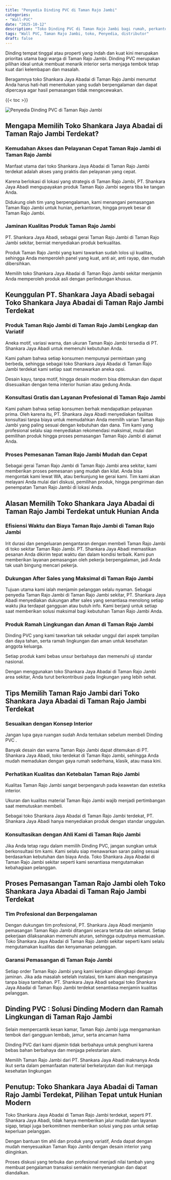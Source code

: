 ```yaml
---
title: "Penyedia Dinding PVC di Taman Rajo Jambi"
categories: 
- "Wall-PVC"
date: "2025-10-12"
description: "Toko Dinding PVC di Taman Rajo Jambi bagi rumah, perkantoran, dan toko. Material terbaik, beragam motif, warna elegan, dengan jasa instalasi ditangani oleh teknisi ahli serta garansi resmi!|Layanan distribusi Dinding PVC di Taman Rajo Jambi untuk keperluan hunian, office, maupun ritel, dengan material unggulan dan instalasi oleh tim profesional dan jaminan resmi.|Alternatif Dinding PVC di Taman Rajo Jambi yang andal untuk rumah, perkantoran, serta toko, bersama material berkualitas dan instalasi oleh teknisi profesional dan kepastian resmi.|Distribusi Dinding PVC di Taman Rajo Jambi untuk hunian, kantor, serta toko, beserta panel unggulan dan penempatan oleh tenaga ahli berpengalaman, lengkap beserta garansi resmi.}"
tags: "Wall PVC, Taman Rajo Jambi, toko, Penyedia, distributor"
draft: false
---
```


Dinding tempat tinggal atau properti yang indah dan kuat kini merupakan prioritas utama bagi warga di Taman Rajo Jambi.  Dinding PVC  merupakan pilihan ideal untuk membuat menarik interior serta menjaga tembok tetap kuat dari kelembapan dan masalah.

Beragamnya toko Shankara Jaya Abadai di Taman Rajo Jambi menuntut Anda harus hati-hati menentukan yang sudah berpengalaman dan dapat dipercaya agar hasil pemasangan tidak mengecewakan.

{{< toc >}}

![Penyedia Dinding PVC di Taman Rajo Jambi](/images/Wall-PVC/Penyedia-Dinding-PVC-di-Taman-Rajo-Jambi.png)


## Mengapa Memilih Toko Shankara Jaya Abadai di Taman Rajo Jambi Terdekat?

### Kemudahan Akses dan Pelayanan Cepat Taman Rajo Jambi di Taman Rajo Jambi

Manfaat utama dari toko Shankara Jaya Abadai di Taman Rajo Jambi terdekat adalah akses yang praktis dan pelayanan yang cepat.

Karena berlokasi di lokasi yang strategis di Taman Rajo Jambi, PT. Shankara Jaya Abadi mengupayakan produk Taman Rajo Jambi segera tiba ke tangan Anda.

Didukung oleh tim yang berpengalaman, kami menangani pemasangan Taman Rajo Jambi untuk hunian, perkantoran, hingga proyek besar di Taman Rajo Jambi.

### Jaminan Kualitas Produk Taman Rajo Jambi

PT. Shankara Jaya Abadi, sebagai gerai Taman Rajo Jambi di Taman Rajo Jambi sekitar, berniat menyediakan produk berkualitas.

Produk Taman Rajo Jambi yang kami tawarkan sudah lolos uji kualitas, sehingga Anda memperoleh panel yang kuat, anti air, anti rayap, dan mudah dibersihkan.

Memilih toko Shankara Jaya Abadai di Taman Rajo Jambi sekitar menjamin Anda memperoleh produk asli dengan perlindungan khusus.

## Keunggulan PT. Shankara Jaya Abadi sebagai Toko Shankara Jaya Abadai di Taman Rajo Jambi Terdekat

### Produk Taman Rajo Jambi di Taman Rajo Jambi Lengkap dan Variatif

Aneka motif, variasi warna, dan ukuran Taman Rajo Jambi tersedia di PT. Shankara Jaya Abadi untuk memenuhi kebutuhan Anda.

Kami paham bahwa setiap konsumen mempunyai permintaan yang berbeda, sehingga sebagai toko Shankara Jaya Abadai di Taman Rajo Jambi terdekat kami setiap saat menawarkan aneka opsi.

Desain kayu, tanpa motif, hingga desain modern bisa ditemukan dan dapat disesuaikan dengan tema interior hunian atau gedung Anda.

### Konsultasi Gratis dan Layanan Profesional di Taman Rajo Jambi

Kami paham bahwa setiap konsumen berhak mendapatkan pelayanan prima. Oleh karena itu, PT. Shankara Jaya Abadi menyediakan fasilitas konsultasi tanpa biaya untuk memudahkan Anda memilih varian Taman Rajo Jambi yang paling sesuai dengan kebutuhan dan dana. Tim kami yang profesional selalu siap menyediakan rekomendasi maksimal, mulai dari pemilihan produk hingga proses pemasangan Taman Rajo Jambi di alamat Anda.

### Proses Pemesanan Taman Rajo Jambi Mudah dan Cepat

Sebagai gerai Taman Rajo Jambi di Taman Rajo Jambi area sekitar, kami memberikan proses pemesanan yang mudah dan kilat. Anda bisa mengontak kami lewat WA, atau berkunjung ke gerai kami. Tim kami akan melayani Anda mulai dari diskusi, pemilihan produk, hingga pengiriman dan penempatan Taman Rajo Jambi di lokasi Anda.

## Alasan Memilih Toko Shankara Jaya Abadai di Taman Rajo Jambi Terdekat untuk Hunian Anda

### Efisiensi Waktu dan Biaya Taman Rajo Jambi di Taman Rajo Jambi

Irit durasi dan pengeluaran pengantaran dengan membeli Taman Rajo Jambi di toko sekitar Taman Rajo Jambi. PT. Shankara Jaya Abadi memastikan pesanan Anda dikirim tepat waktu dan dalam kondisi terbaik. Kami pun memberikan layanan pemasangan oleh pekerja berpengalaman, jadi Anda tak usah bingung mencari pekerja.

### Dukungan After Sales yang Maksimal di Taman Rajo Jambi

Tujuan utama kami ialah menjamin pelanggan selalu nyaman. Sebagai penyedia Taman Rajo Jambi di Taman Rajo Jambi sekitar, PT. Shankara Jaya Abadi menyediakan dukungan after sales yang senantiasa menolong setiap waktu jika terdapat gangguan atau butuh info. Kami berjanji untuk setiap saat memberikan solusi maksimal bagi kebutuhan Taman Rajo Jambi Anda.

### Produk Ramah Lingkungan dan Aman di Taman Rajo Jambi

 Dinding PVC  yang kami tawarkan tak sekadar unggul dari aspek tampilan dan daya tahan, serta ramah lingkungan dan aman untuk kesehatan anggota keluarga.

Setiap produk kami bebas unsur berbahaya dan memenuhi uji standar nasional.

Dengan menggunakan toko Shankara Jaya Abadai di Taman Rajo Jambi area sekitar, Anda turut berkontribusi pada lingkungan yang lebih sehat.

## Tips Memilih Taman Rajo Jambi dari Toko Shankara Jaya Abadai di Taman Rajo Jambi Terdekat

### Sesuaikan dengan Konsep Interior 

Jangan lupa gaya ruangan sudah Anda tentukan sebelum membeli  Dinding PVC .

Banyak desain dan warna Taman Rajo Jambi dapat ditemukan di PT. Shankara Jaya Abadi, toko terdekat di Taman Rajo Jambi, sehingga Anda mudah memadukan dengan gaya rumah sederhana, klasik, atau masa kini.

### Perhatikan Kualitas dan Ketebalan Taman Rajo Jambi

Kualitas Taman Rajo Jambi sangat berpengaruh pada keawetan dan estetika interior.

Ukuran dan kualitas material Taman Rajo Jambi wajib menjadi pertimbangan saat memutuskan membeli.

Sebagai toko Shankara Jaya Abadai di Taman Rajo Jambi terdekat, PT. Shankara Jaya Abadi hanya menyediakan produk dengan standar unggulan.

### Konsultasikan dengan Ahli Kami di Taman Rajo Jambi

Jika Anda tetap ragu dalam memilih Dinding PVC, jangan sungkan untuk berkonsultasi tim kami. Kami selalu siap menawarkan saran paling sesuai berdasarkan kebutuhan dan biaya Anda. Toko Shankara Jaya Abadai di Taman Rajo Jambi sekitar seperti kami senantiasa mengutamakan kebahagiaan pelanggan.

## Proses Pemasangan Taman Rajo Jambi oleh Toko Shankara Jaya Abadai di Taman Rajo Jambi Terdekat

### Tim Profesional dan Berpengalaman

Dengan dukungan tim profesional, PT. Shankara Jaya Abadi menjamin pemasangan Taman Rajo Jambi ditangani secara tertata dan selamat. Setiap pekerjaan dilaksanakan memenuhi aturan, sehingga outputnya memuaskan. Toko Shankara Jaya Abadai di Taman Rajo Jambi sekitar seperti kami selalu mengutamakan kualitas dan kenyamanan pelanggan.

### Garansi Pemasangan di Taman Rajo Jambi

Setiap order Taman Rajo Jambi yang kami kerjakan dilengkapi dengan jaminan. Jika ada masalah setelah instalasi, tim kami akan mengatasinya tanpa biaya tambahan. PT. Shankara Jaya Abadi sebagai toko Shankara Jaya Abadai di Taman Rajo Jambi terdekat senantiasa menjamin kualitas pelanggan.

##  Dinding PVC : Solusi Dinding Modern dan Ramah Lingkungan di Taman Rajo Jambi

Selain mempercantik kesan kamar, Taman Rajo Jambi juga mengamankan tembok dari gangguan lembab, jamur, serta ancaman hama

 Dinding PVC  dari kami dijamin tidak berbahaya untuk penghuni karena bebas bahan berbahaya dan menjaga pelestarian alam.

Memilih Taman Rajo Jambi dari PT. Shankara Jaya Abadi maknanya Anda ikut serta dalam pemanfaatan material berkelanjutan dan ikut menjaga kesehatan lingkungan

## Penutup: Toko Shankara Jaya Abadai di Taman Rajo Jambi Terdekat, Pilihan Tepat untuk Hunian Modern

Toko Shankara Jaya Abadai di Taman Rajo Jambi terdekat, seperti PT. Shankara Jaya Abadi, tidak hanya memberikan jalur mudah dan layanan sigap, tetapi juga berkomitmen memberikan solusi yang pas untuk setiap keperluan pelanggan.

Dengan bantuan tim ahli dan produk yang variatif, Anda dapat dengan mudah menyesuaikan Taman Rajo Jambi dengan desain interior yang diinginkan.

Proses diskusi yang terbuka dan profesional menjadi nilai tambah yang membuat pengalaman transaksi semakin menyenangkan dan dapat diandalkan.